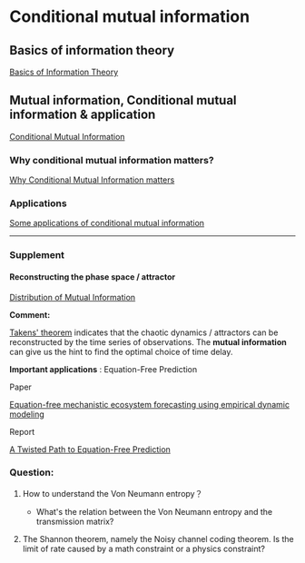# Conditional mutual information

## Basics of information theory
[Basics of Information Theory](http://complexitykata.com/2016/07/29/basics-of-information-theory/)

## Mutual information, Conditional mutual information  & application
[Conditional Mutual Information](http://complexitykata.com/2016/06/17/12/)

### Why conditional mutual information matters?
[Why Conditional Mutual Information matters](http://complexitykata.com/2016/08/03/why-conditional-mutual-information-matters/)

### Applications
[Some applications of conditional mutual information](http://complexitykata.com/2016/08/05/some-applications-of-conditional-mutual-information/)

---

### Supplement

#### Reconstructing the phase space / attractor

[Distribution of Mutual Information](http://arxiv.org/pdf/nlin/0011016.pdf)

**Comment:**  

[Takens' theorem](https://en.wikipedia.org/wiki/Takens%27_theorem) indicates that the chaotic dynamics / attractors can be reconstructed by the time series of observations. The **mutual information** can give us the hint to find the optimal choice of time delay.

**Important applications** : Equation-Free Prediction 

Paper

[Equation-free mechanistic ecosystem forecasting using empirical dynamic modeling](http://www.pnas.org/content/112/13/E1569.full)

Report

[A Twisted Path to Equation-Free Prediction](https://www.quantamagazine.org/20151013-chaos-theory-and-ecology/)



### Question:

1. How to understand the Von Neumann entropy？
    - What's the relation between the Von Neumann entropy and the transmission matrix?

2. The Shannon theorem, namely the Noisy channel coding theorem.
    Is the limit of rate caused by a math constraint or a physics constraint?
